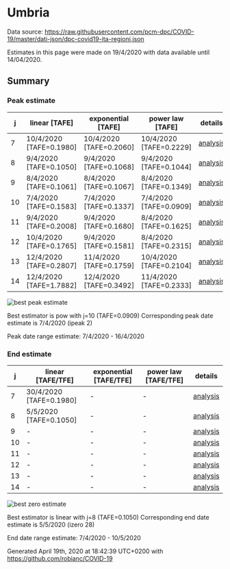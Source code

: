 # Umbria


Data source: https://raw.githubusercontent.com/pcm-dpc/COVID-19/master/dati-json/dpc-covid19-ita-regioni.json

Estimates in this page were made on 19/4/2020 with data available until 14/04/2020.


## Summary 

### Peak estimate 
|j|linear [TAFE]|exponential [TAFE]|power law [TAFE]|details|
|---|----|-----------|---------|-------|
|7|10/4/2020 [TAFE=0.1980]|10/4/2020 [TAFE=0.2060]|10/4/2020 [TAFE=0.2229]|[analysis](COVID-19_umbria_j7_2020-04-14.md)|
|8|9/4/2020 [TAFE=0.1050]|9/4/2020 [TAFE=0.1068]|9/4/2020 [TAFE=0.1044]|[analysis](COVID-19_umbria_j8_2020-04-14.md)|
|9|8/4/2020 [TAFE=0.1061]|8/4/2020 [TAFE=0.1067]|8/4/2020 [TAFE=0.1349]|[analysis](COVID-19_umbria_j9_2020-04-14.md)|
|10|7/4/2020 [TAFE=0.1583]|7/4/2020 [TAFE=0.1337]|7/4/2020 [TAFE=0.0909]|[analysis](COVID-19_umbria_j10_2020-04-14.md)|
|11|9/4/2020 [TAFE=0.2008]|9/4/2020 [TAFE=0.1680]|8/4/2020 [TAFE=0.1625]|[analysis](COVID-19_umbria_j11_2020-04-14.md)|
|12|10/4/2020 [TAFE=0.1765]|9/4/2020 [TAFE=0.1581]|8/4/2020 [TAFE=0.2315]|[analysis](COVID-19_umbria_j12_2020-04-14.md)|
|13|12/4/2020 [TAFE=0.2807]|11/4/2020 [TAFE=0.1759]|10/4/2020 [TAFE=0.2104]|[analysis](COVID-19_umbria_j13_2020-04-14.md)|
|14|12/4/2020 [TAFE=1.7882]|12/4/2020 [TAFE=0.3492]|11/4/2020 [TAFE=0.2333]|[analysis](COVID-19_umbria_j14_2020-04-14.md)|

![best peak estimate](COVID-19_umbria_j10_2020-04-14.png)

Best estimator is pow with j=10 (TAFE=0.0909)
Corresponding peak date estimate is 7/4/2020 (ipeak 2)


Peak date range estimate: 7/4/2020 - 16/4/2020

### End estimate 
|j|linear [TAFE/TFE]|exponential [TAFE/TFE]|power law [TAFE/TFE]|details|
|---|----|-----------|---------|-------|
|7|30/4/2020 [TAFE=0.1980]|-|-|[analysis](COVID-19_umbria_j7_2020-04-14.md)|
|8|5/5/2020 [TAFE=0.1050]|-|-|[analysis](COVID-19_umbria_j8_2020-04-14.md)|
|9|-|-|-|[analysis](COVID-19_umbria_j9_2020-04-14.md)|
|10|-|-|-|[analysis](COVID-19_umbria_j10_2020-04-14.md)|
|11|-|-|-|[analysis](COVID-19_umbria_j11_2020-04-14.md)|
|12|-|-|-|[analysis](COVID-19_umbria_j12_2020-04-14.md)|
|13|-|-|-|[analysis](COVID-19_umbria_j13_2020-04-14.md)|
|14|-|-|-|[analysis](COVID-19_umbria_j14_2020-04-14.md)|

![best zero estimate](COVID-19_umbria_j8_2020-04-14.png)

Best estimator is linear with j=8 (TAFE=0.1050)
Corresponding end date estimate is 5/5/2020 (izero 28)


End date range estimate: 7/4/2020 - 10/5/2020

Generated April 19th, 2020 at 18:42:39 UTC+0200 with https://github.com/robianc/COVID-19
